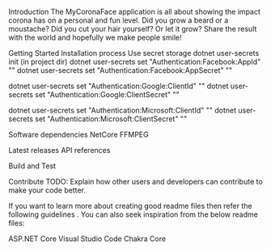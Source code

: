 Introduction
The MyCoronaFace application is all about showing the impact corona has on a personal and fun level. Did you grow a beard or a moustache? Did you cut your hair yourself? Or let it grow? Share the result with the world and hopefully we make people smile!

Getting Started
Installation process
Use secret storage
dotnet user-secrets init (in project dir)
dotnet user-secrets set "Authentication:Facebook:AppId" "<app-id>"
dotnet user-secrets set "Authentication:Facebook:AppSecret" "<app-secret>"

dotnet user-secrets set "Authentication:Google:ClientId" "<client-id>"
dotnet user-secrets set "Authentication:Google:ClientSecret" "<client-secret>"

dotnet user-secrets set "Authentication:Microsoft:ClientId" "<client-id>"
dotnet user-secrets set "Authentication:Microsoft:ClientSecret" "<client-secret>"

Software dependencies
NetCore
FFMPEG

Latest releases
API references

Build and Test


Contribute
TODO: Explain how other users and developers can contribute to make your code better.

If you want to learn more about creating good readme files then refer the following guidelines . You can also seek inspiration from the below readme files:

ASP.NET Core 
Visual Studio Code 
Chakra Core 
